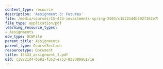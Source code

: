 ```yaml
---
content_type: resource
description: 'Assignment 3: Futures'
file: /media/courses/15-433-investments-spring-2003/c18221d4b592f362e753038089a6171e_15433_assignment_3.pdf
file_type: application/pdf
learning_resource_types:
- Assignments
ocw_type: OCWFile
parent_title: Assignments
parent_type: CourseSection
resourcetype: Document
title: 15433_assignment_3.pdf
uid: c18221d4-b592-f362-e753-038089a6171e
---
```

